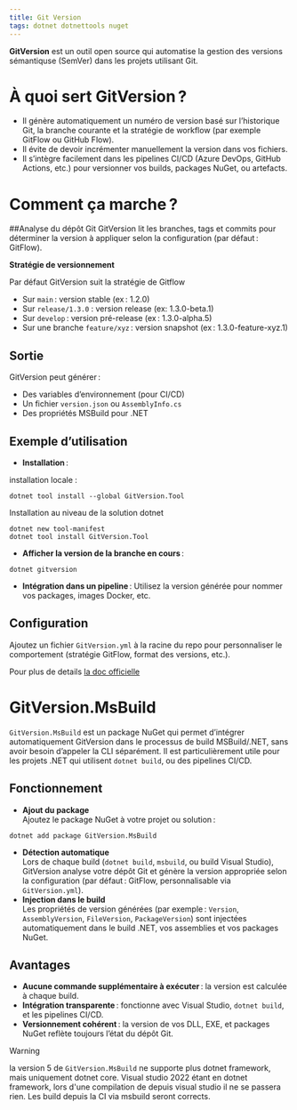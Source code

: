 ```yaml
---
title: Git Version
tags: dotnet dotnettools nuget
---
```


**GitVersion** est un outil open source qui automatise la gestion des versions sémantiquse (SemVer) dans les projets utilisant Git.

# À quoi sert GitVersion ?

- Il génère automatiquement un numéro de version basé sur l’historique Git, la branche courante et la stratégie de workflow (par exemple GitFlow ou GitHub Flow).
- Il évite de devoir incrémenter manuellement la version dans vos fichiers.
- Il s’intègre facilement dans les pipelines CI/CD (Azure DevOps, GitHub Actions, etc.) pour versionner vos builds, packages NuGet, ou artefacts.
<!--more-->
# Comment ça marche ?

 ##Analyse du dépôt Git
 GitVersion lit les branches, tags et commits pour déterminer la version à appliquer selon la configuration (par défaut : GitFlow).

**Stratégie de versionnement**  

Par défaut GitVersion suit la stratégie de Gitflow
   - Sur `main` : version stable (ex : 1.2.0)
   - Sur `release/1.3.0` : version release (ex: 1.3.0-beta.1)
   - Sur `develop` : version pré-release (ex : 1.3.0-alpha.5)
   - Sur une branche `feature/xyz` : version snapshot (ex : 1.3.0-feature-xyz.1)


## Sortie  
   GitVersion peut générer :
   - Des variables d’environnement (pour CI/CD)
   - Un fichier `version.json` ou `AssemblyInfo.cs`
   - Des propriétés MSBuild pour .NET

## Exemple d’utilisation

- **Installation** :

installation locale :
```dotnetcli
dotnet tool install --global GitVersion.Tool
```

Installation au niveau de la solution dotnet
```dotnetcli
dotnet new tool-manifest
dotnet tool install GitVersion.Tool
```

- **Afficher la version de la branche en cours** :

```dotnetcli
dotnet gitversion
```

- **Intégration dans un pipeline** :
Utilisez la version générée pour nommer vos packages, images Docker, etc.


## Configuration

Ajoutez un fichier `GitVersion.yml` à la racine du repo pour personnaliser le comportement (stratégie GitFlow, format des versions, etc.).

Pour plus de details [la doc officielle](https://gitversion.net/docs/reference/configuration)


# GitVersion.MsBuild

`GitVersion.MsBuild` est un package NuGet qui permet d’intégrer automatiquement GitVersion dans le processus de build MSBuild/.NET, sans avoir besoin d’appeler la CLI séparément. Il est particulièrement utile pour les projets .NET qui utilisent `dotnet build`, ou des pipelines CI/CD.


## Fonctionnement

- **Ajout du package**  
  Ajoutez le package NuGet à votre projet ou solution :
```dotnetcli
dotnet add package GitVersion.MsBuild
```
- **Détection automatique**  
  Lors de chaque build (`dotnet build`, `msbuild`, ou build Visual Studio), GitVersion analyse votre dépôt Git et génère la version appropriée selon la configuration (par défaut : GitFlow, personnalisable via `GitVersion.yml`).
- **Injection dans le build**  
  Les propriétés de version générées (par exemple : `Version`, `AssemblyVersion`, `FileVersion`, `PackageVersion`) sont injectées automatiquement dans le build .NET, vos assemblies et vos packages NuGet.

## Avantages

- **Aucune commande supplémentaire à exécuter** : la version est calculée à chaque build.
- **Intégration transparente** : fonctionne avec Visual Studio, `dotnet build`, et les pipelines CI/CD.
- **Versionnement cohérent** : la version de vos DLL, EXE, et packages NuGet reflète toujours l’état du dépôt Git.

> [!WARNING]
> la version 5 de `GitVersion.MsBuild` ne supporte plus dotnet framework, mais uniquement dotnet core. Visual studio 2022 étant en dotnet framework, lors d'une compilation de depuis visual studio il ne se passera rien. Les build depuis la CI via msbuild seront corrects.
